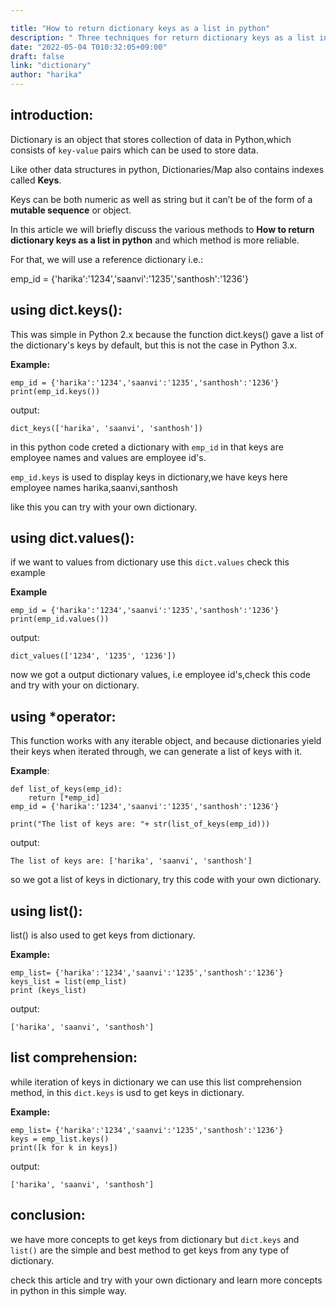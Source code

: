 ```yaml
---

title: "How to return dictionary keys as a list in python"
description: " Three techniques for return dictionary keys as a list in python"
date: "2022-05-04 T010:32:05+09:00"
draft: false
link: "dictionary"
author: "harika"
---
```


## introduction:

Dictionary is an object that stores collection of data in Python,which consists of `key-value` pairs which can be used to store data. 

Like other data structures in python, Dictionaries/Map also contains indexes called **Keys**. 

Keys can be both numeric as well as string but it can’t be of the form of a **mutable sequence** or object. 

In this article we will briefly discuss the various methods to **How to return dictionary keys as a list in python** and which method is more reliable.

For that, we will use a reference dictionary i.e.:

emp_id = {'harika':'1234','saanvi':'1235','santhosh':'1236'}

## using dict.keys():

This was simple in Python 2.x because the function dict.keys() gave a list of the dictionary's keys by default, but this is not the case in Python 3.x. 

**Example:**

```
emp_id = {'harika':'1234','saanvi':'1235','santhosh':'1236'}
print(emp_id.keys())
```
output:
```
dict_keys(['harika', 'saanvi', 'santhosh'])
```
in this python code creted a dictionary with `emp_id` in that keys are employee names and values are employee id's.

`emp_id.keys` is used to display keys in dictionary,we have keys here employee names 
harika,saanvi,santhosh

like this you can try with your own dictionary.

## using dict.values():

if we want to values from dictionary use this `dict.values` check this example

**Example**
```
emp_id = {'harika':'1234','saanvi':'1235','santhosh':'1236'}
print(emp_id.values())
```
output:
```
dict_values(['1234', '1235', '1236'])
```
now we got a output dictionary values, i.e employee id's,check this code and try with your on dictionary.

## using *operator:

This function works with any iterable object, and because dictionaries yield their keys when iterated through, we can generate a list of keys with it. 

**Example**:
```
def list_of_keys(emp_id):
    return [*emp_id]
emp_id = {'harika':'1234','saanvi':'1235','santhosh':'1236'}

print("The list of keys are: "+ str(list_of_keys(emp_id)))
```
output:
```
The list of keys are: ['harika', 'saanvi', 'santhosh']
```
so we got a list of keys in dictionary, try this code with your own dictionary.

## using list():
list() is also used to get keys from dictionary.

**Example:**
```
emp_list= {'harika':'1234','saanvi':'1235','santhosh':'1236'}
keys_list = list(emp_list)
print (keys_list)
```
output:
```
['harika', 'saanvi', 'santhosh']
```
## list comprehension:
while iteration of keys in dictionary we can use this list comprehension method, in this `dict.keys` is usd to get keys in dictionary.


**Example:**
```
emp_list= {'harika':'1234','saanvi':'1235','santhosh':'1236'}
keys = emp_list.keys()
print([k for k in keys])
```
output:
```
['harika', 'saanvi', 'santhosh']
```
## conclusion:

we have more concepts to get keys from dictionary but `dict.keys`  and `list()` are the simple and best method to get keys from any type of dictionary.

check this article and try with your own dictionary and learn more concepts in python in this simple way.
